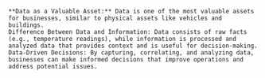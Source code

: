 
    **Data as a Valuable Asset:** Data is one of the most valuable assets for businesses, similar to physical assets like vehicles and buildings.
    Difference Between Data and Information: Data consists of raw facts (e.g., temperature readings), while information is processed and analyzed data that provides context and is useful for decision-making.
    Data-Driven Decisions: By capturing, correlating, and analyzing data, businesses can make informed decisions that improve operations and address potential issues.
